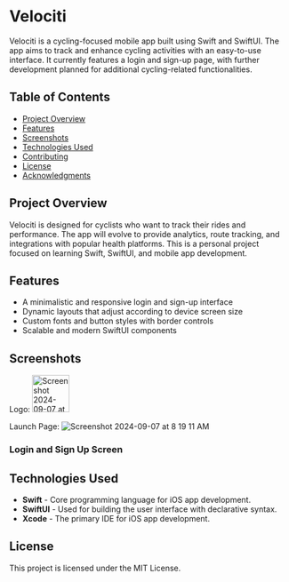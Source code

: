 # Velociti

Velociti is a cycling-focused mobile app built using Swift and SwiftUI. The app aims to track and enhance cycling activities with an easy-to-use interface. It currently features a login and sign-up page, with further development planned for additional cycling-related functionalities.

## Table of Contents

- [Project Overview](#project-overview)
- [Features](#features)
- [Screenshots](#screenshots)
- [Technologies Used](#technologies-used)
- [Contributing](#contributing)
- [License](#license)
- [Acknowledgments](#acknowledgments)

## Project Overview

Velociti is designed for cyclists who want to track their rides and performance. The app will evolve to provide analytics, route tracking, and integrations with popular health platforms. This is a personal project focused on learning Swift, SwiftUI, and mobile app development.

## Features

- A minimalistic and responsive login and sign-up interface
- Dynamic layouts that adjust according to device screen size
- Custom fonts and button styles with border controls
- Scalable and modern SwiftUI components

## Screenshots
Logo:
<img width="67" alt="Screenshot 2024-09-07 at 8 18 35 AM" src="https://github.com/user-attachments/assets/ec7951c9-9430-43d2-a14b-218b110d7886">

Launch Page:
![Screenshot 2024-09-07 at 8 19 11 AM](https://github.com/user-attachments/assets/695878e5-53d5-4d11-ba60-c4146009acf0)


### Login and Sign Up Screen


## Technologies Used

- **Swift** - Core programming language for iOS app development.
- **SwiftUI** - Used for building the user interface with declarative syntax.
- **Xcode** - The primary IDE for iOS app development.

## License
This project is licensed under the MIT License.


